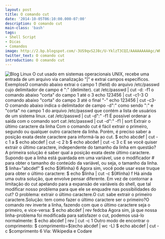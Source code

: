 ```yaml
---
layout: post
title: O comando cut
date: '2014-10-05T06:10:00.000-07:00'
description: O comando cut
main-class: 'bash'
tags:
- Shell Script
- Dicas
- Comandos
image: http://2.bp.blogspot.com/-3US9qvS2J8c/U-YklzT3CQI/AAAAAAAAAgc/WRFW1IdaJ3o/s72-c/crunchbang-logo300.png
twitter_text: O comando cut
introduction: O comando cut
---
```

![Blog Linux](http://2.bp.blogspot.com/-3US9qvS2J8c/U-YklzT3CQI/AAAAAAAAAgc/WRFW1IdaJ3o/s320/crunchbang-logo300.png "Blog Linux")
O cut usado em sistemas operacionais UNIX, recebe uma entrada de um arquivo via canalização "|" e extrai campos específicos.
ExemplosO comando abaixo extrai o campo 1 (field) do arquivo /etc/passwd cujo delimitador de campo é ":" (delimiter).
cat /etc/passwd | cut -d: -f1 
o comando abaixo "corta" do campo 1 até o 3
echo 123456 | cut -c1-3 
O comando abaixo "corta" do campo 3 até o final "-"
echo 123456 | cut -c3- 
O comando abaixo indica o delimitador de campo -d":" como sendo ":" e  "corta" no campo 1 do arquivo /etc/passwd que contém a lista de  usuários de um sistema linux.
cat /etc/passwd | cut -d":" -f1 
É possível ordenar a saída com o comando sort
cat /etc/passwd | cut -d":" -f1  | sort 
Extrair o último caractere da linha
Com o comando cut é fácil extrair o primeiro, segundo ou qualquer  outro caractere da linha. Porém, é preciso saber a posição exata deste  caractere para informá-la ao cut.
$ echo abcdef | cut -c 1 a $ echo abcdef | cut -c 2 b $ echo abcdef | cut -c 3 c
E se você quiser extrair o último caractere, independente do tamanho da linha em questão?
A primeira solução é saber qual a posição exata deste último  caractere. Supondo que a linha está guardada em uma variável, use o  modificador # para obter o tamanho do conteúdo da variável, ou seja, o  tamanho da linha.
$ linha="abcdef" $ echo ${#linha} 6
Agora sim, você pode usar esse truque para obter o último caractere:
$ echo $linha | cut -c ${#linha} f
Há ainda uma outra solução, que envolve pensar diferente. Em vez de  contornar a limitação do cut apelando para a expansão de variáveis do  shell, que tal modificar nosso problema para que ele se enquadre nas  possibilidades do cut?
O problema: extrair o último caractere.O cut: sabe extrair o primeiro caractere.Solução: tem como fazer o último caractere ser o primeiro?O comando rev inverte a linha, fazendo com que o último caractere seja o primeiro, e vice-versa:
$ echo abcdef | rev fedcba
Agora sim, já que nossa linha-problema foi modificada para satisfazer o cut, podemos usá-lo normalmente:
$ echo abcdef | rev | cut -c 1 
Outro modo de encontrar o comprimento: 
$ comprimento=$(echo abcdef | wc -L) 
$ echo abcdef | cut -c $comprimento 
6
Via: Wikipedia e Codare
